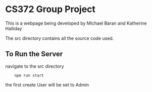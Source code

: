 # CS372 Group Project
This is a webpage being developed by Michael Baran and Katherine Halliday

The src directory contains all the source code used.

## To Run the Server
navigate to the src directory
```
    npm run start
```
the first create User will be set to Admin
